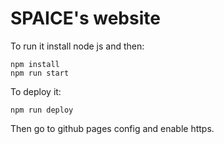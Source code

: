 # SPAICE's website

To run it install node js and then:
```
npm install
npm run start
```

To deploy it:
```
npm run deploy
```
Then go to github pages config and enable https.
